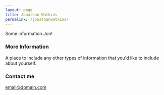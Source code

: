 ```yaml
---
layout: page
title: Jonathan Watkins
permalink: /jonathanwatkins/
---
```


Some information Jon!

### More Information

A place to include any other types of information that you'd like to include about yourself.

### Contact me

[email@domain.com](mailto:email@domain.com)
